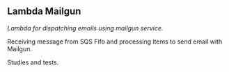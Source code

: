 ## Lambda Mailgun

_Lambda for dispatching emails using mailgun service._

Receiving message from SQS Fifo and processing items to send email with Mailgun.

Studies and tests.